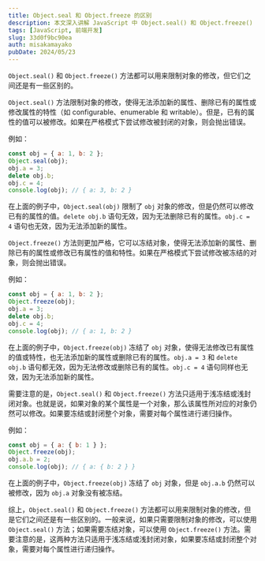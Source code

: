 ```yaml
---
title: Object.seal 和 Object.freeze 的区别
description: 本文深入讲解 JavaScript 中 Object.seal() 和 Object.freeze() 的使用方式与区别，涵盖属性的可修改性、添加/删除限制，以及它们的浅冻结特性等内容。
tags: [JavaScript, 前端开发]
slug: 33d0f9bc90ea
auth: misakamayako
pubDate: 2024/05/23
---
```


`Object.seal()` 和 `Object.freeze()` 方法都可以用来限制对象的修改，但它们之间还是有一些区别的。

`Object.seal()` 方法限制对象的修改，使得无法添加新的属性、删除已有的属性或修改属性的特性（如 configurable、enumerable 和 writable）。但是，已有的属性的值可以被修改。如果在严格模式下尝试修改被封闭的对象，则会抛出错误。

例如：

```javascript
const obj = { a: 1, b: 2 };
Object.seal(obj);
obj.a = 3;
delete obj.b;
obj.c = 4;
console.log(obj); // { a: 3, b: 2 }
```

在上面的例子中，`Object.seal(obj)` 限制了 `obj` 对象的修改，但是仍然可以修改已有的属性的值。`delete obj.b` 语句无效，因为无法删除已有的属性。`obj.c = 4` 语句也无效，因为无法添加新的属性。

`Object.freeze()` 方法则更加严格，它可以冻结对象，使得无法添加新的属性、删除已有的属性或修改已有属性的值和特性。如果在严格模式下尝试修改被冻结的对象，则会抛出错误。

例如：

```javascript
const obj = { a: 1, b: 2 };
Object.freeze(obj);
obj.a = 3;
delete obj.b;
obj.c = 4;
console.log(obj); // { a: 1, b: 2 }
```

在上面的例子中，`Object.freeze(obj)` 冻结了 `obj` 对象，使得无法修改已有属性的值或特性，也无法添加新的属性或删除已有的属性。`obj.a = 3` 和 `delete obj.b` 语句都无效，因为无法修改或删除已有的属性。`obj.c = 4` 语句同样也无效，因为无法添加新的属性。

需要注意的是，`Object.seal()` 和 `Object.freeze()` 方法只适用于浅冻结或浅封闭对象。也就是说，如果对象的某个属性是一个对象，那么该属性所对应的对象仍然可以修改。如果要冻结或封闭整个对象，需要对每个属性进行递归操作。

例如：

```javascript
const obj = { a: { b: 1 } };
Object.freeze(obj);
obj.a.b = 2;
console.log(obj); // { a: { b: 2 } }
```

在上面的例子中，`Object.freeze(obj)` 冻结了 `obj` 对象，但是 `obj.a.b` 仍然可以被修改，因为 `obj.a` 对象没有被冻结。

综上，`Object.seal()` 和 `Object.freeze()` 方法都可以用来限制对象的修改，但是它们之间还是有一些区别的。一般来说，如果只需要限制对象的修改，可以使用 `Object.seal()` 方法；如果需要冻结对象，可以使用 `Object.freeze()` 方法。需要注意的是，这两种方法只适用于浅冻结或浅封闭对象，如果要冻结或封闭整个对象，需要对每个属性进行递归操作。
